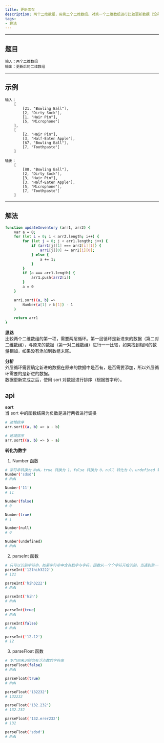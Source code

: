 ```yaml
---
title: 更新库存
description: 两个二维数组，用第二个二维数组，对第一个二维数组进行比较更新数据（没有的添加，相同的数量相加）.
tags:
- 算法
---
```


***

## 题目

```
输入：两个二维数组
输出：更新后的二维数组
```

***

## 示例

```
输入：
    [
        [21, "Bowling Ball"],
        [2, "Dirty Sock"],
        [1, "Hair Pin"],
        [5, "Microphone"]
    ],
    [
        [2, "Hair Pin"],
        [3, "Half-Eaten Apple"], 
        [67, "Bowling Ball"], 
        [7, "Toothpaste"]
    ]

输出：
    [
        [88, "Bowling Ball"],
        [2, "Dirty Sock"],
        [3, "Hair Pin"],
        [3, "Half-Eaten Apple"],
        [5, "Microphone"],
        [7, "Toothpaste"]
    ]
```

***

## 解法

```bash
function updateInventory (arr1, arr2) {
    var a = 0;
    for (let i = 0; i < arr2.length; i++) {
        for (let j = 0; j < arr1.length; j++) {
            if (arr1[j][1] === arr2[i][1]) {
                arr1[j][0] += arr2[i][0];
            } else {
                a += 1;
            }
        }
        if (a === arr1.length) {
            arr1.push(arr2[i])
        }
        a = 0
    }

    arr1.sort((a, b) => 
        Number(a[1] > b[1]) - 1
    )

    return arr1
}
```

**思路**<br>
比较两个二维数组的第一项，需要两层循环。第一层循环是新进来的数据（第二对二维数组），与原来的数据（第一对二维数组）进行一一比较，如果找到相同的数量相加，如果没有添加到数组末尾。<br>

**分析**<br>
外层循环需要确定新进的数据在原来的数据中是否有，是否需要添加，所以外层循环需要的是新进的数据。<br>
数据更新完成之后，使用 sort 对数据进行排序（根据首字母）。

## api

**sort**<br>
当 sort 中的函数结果为负数是进行两者进行调换

```bash
# 递增排序
arr.sort((a, b) => a - b)

# 递减排序
arr.sort((a, b) => b - a)
```

**转化为数字**<br>
1. Number 函数<br>

```bash
# 字符串转换为 NaN，true 转换为 1，false 转换为 0，null 转化为 0，undefined 转换为 NaN
Number('sdsd')
# NaN

Number('11')
# 11

Number(false)
# 0

Number(true)
# 1

Number(null)
# 0

Number(undefined)
# NaN
```

2. parseInt 函数<br>
```bash
# 只可以识别字符串，如果字符串中含有数字与字符，函数从一个个字符开始识别，当遇到第一个非数字字符时停止
parseInt('121hih3222')
# 121

parseInt('hih3222')
# NaN

parseInt('hih')
# NaN

parseInt(true)
# NaN

parseInt(false)
# NaN

parseInt('12.12')
# 12
```

3. parseFloat 函数<br>
```bash
# 专门用来识别含有浮点数的字符串
parseFloat(false)
# NaN

parseFloat(true)
# NaN

parseFloat('132232')
# 132232

parseFloat('132.232')
# 132.232

parseFloat('132.erer232')
# 132

parseFloat('sdsd')
# NaN
```
